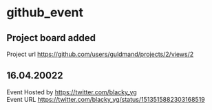 # github_event


## Project board added
Project url https://github.com/users/guldmand/projects/2/views/2

## 16.04.20022
Event Hosted by https://twitter.com/blacky_yg <br>
Event URL https://twitter.com/blacky_yg/status/1513515882303168519
